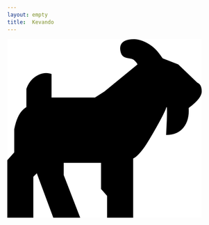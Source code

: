```yaml
---
layout: empty
title:  Kevando
---
```


<div class='goat flex'>
  <a href="/blog" >
    <img src="/assets/images/goat.svg" />
  </a>
</div>
